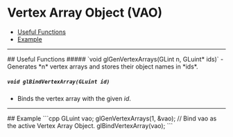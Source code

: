 # Vertex Array Object (VAO)
- [Useful Functions](#vao1)
- [Example](#vao2)

* * *

<div id="vao1" />
##  Useful Functions
##### `void glGenVertexArrays(GLint n, GLuint* ids)`
- Generates *n* vertex arrays and stores their object names in *ids*.



##### `void glBindVertexArray(GLuint id)`
- Binds the vertex array with the given *id*.

* * *
 
<div id="vao2" />
##  Example
```cpp
GLuint vao;
glGenVertexArrays(1, &vao);
// Bind vao as the active Vertex Array Object.
glBindVertexArray(vao);
```